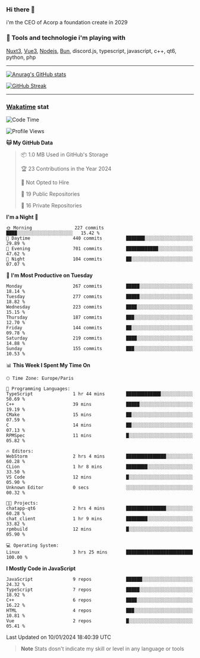 ### Hi there 👋

i'm the CEO of Acorp a foundation create in 2029  

### 🧰 Tools and technologie i'm playing with

[Nuxt3](https://nuxt.com), [Vue3](https://vuejs.org/), [Nodejs](https://nodejs.org), [Bun](https://bun.sh/), discord.js, typescript, javascript, c++, qt6, python, php

---

[![Anurag's GitHub stats](https://github-readme-stats.vercel.app/api?username=ackimixs&show_icons=true&theme=github_dark&count_private=true)](https://www.ackimixs.xyz)

[![GitHub Streak](https://github-readme-streak-stats.herokuapp.com?user=Ackimixs&theme=github-dark-blue&date_format=j%20M%5B%20Y%5D&mode=weekly)](https://git.io/streak-stats)

---
 
 ### [Wakatime](https://wakatime.com/) stat

<!--START_SECTION:waka-->
![Code Time](http://img.shields.io/badge/Code%20Time-904%20hrs%2016%20mins-blue)

![Profile Views](http://img.shields.io/badge/Profile%20Views-0-blue)

**🐱 My GitHub Data** 

> 📦 1.0 MB Used in GitHub's Storage 
 > 
> 🏆 23 Contributions in the Year 2024
 > 
> 🚫 Not Opted to Hire
 > 
> 📜 19 Public Repositories 
 > 
> 🔑 16 Private Repositories 
 > 
**I'm a Night 🦉** 

```text
🌞 Morning                227 commits         ████░░░░░░░░░░░░░░░░░░░░░   15.42 % 
🌆 Daytime                440 commits         ███████░░░░░░░░░░░░░░░░░░   29.89 % 
🌃 Evening                701 commits         ████████████░░░░░░░░░░░░░   47.62 % 
🌙 Night                  104 commits         ██░░░░░░░░░░░░░░░░░░░░░░░   07.07 % 
```
📅 **I'm Most Productive on Tuesday** 

```text
Monday                   267 commits         █████░░░░░░░░░░░░░░░░░░░░   18.14 % 
Tuesday                  277 commits         █████░░░░░░░░░░░░░░░░░░░░   18.82 % 
Wednesday                223 commits         ████░░░░░░░░░░░░░░░░░░░░░   15.15 % 
Thursday                 187 commits         ███░░░░░░░░░░░░░░░░░░░░░░   12.70 % 
Friday                   144 commits         ██░░░░░░░░░░░░░░░░░░░░░░░   09.78 % 
Saturday                 219 commits         ████░░░░░░░░░░░░░░░░░░░░░   14.88 % 
Sunday                   155 commits         ███░░░░░░░░░░░░░░░░░░░░░░   10.53 % 
```


📊 **This Week I Spent My Time On** 

```text
🕑︎ Time Zone: Europe/Paris

💬 Programming Languages: 
TypeScript               1 hr 44 mins        █████████████░░░░░░░░░░░░   50.69 % 
C++                      39 mins             █████░░░░░░░░░░░░░░░░░░░░   19.19 % 
CMake                    15 mins             ██░░░░░░░░░░░░░░░░░░░░░░░   07.59 % 
C                        14 mins             ██░░░░░░░░░░░░░░░░░░░░░░░   07.13 % 
RPMSpec                  11 mins             █░░░░░░░░░░░░░░░░░░░░░░░░   05.82 % 

🔥 Editors: 
WebStorm                 2 hrs 4 mins        ███████████████░░░░░░░░░░   60.28 % 
CLion                    1 hr 8 mins         ████████░░░░░░░░░░░░░░░░░   33.50 % 
VS Code                  12 mins             █░░░░░░░░░░░░░░░░░░░░░░░░   05.90 % 
Unknown Editor           0 secs              ░░░░░░░░░░░░░░░░░░░░░░░░░   00.32 % 

🐱‍💻 Projects: 
chatapp-qt6              2 hrs 4 mins        ███████████████░░░░░░░░░░   60.28 % 
chat_client              1 hr 9 mins         ████████░░░░░░░░░░░░░░░░░   33.82 % 
rpmbuild                 12 mins             █░░░░░░░░░░░░░░░░░░░░░░░░   05.90 % 

💻 Operating System: 
Linux                    3 hrs 25 mins       █████████████████████████   100.00 % 
```

**I Mostly Code in JavaScript** 

```text
JavaScript               9 repos             ██████░░░░░░░░░░░░░░░░░░░   24.32 % 
TypeScript               7 repos             █████░░░░░░░░░░░░░░░░░░░░   18.92 % 
C++                      6 repos             ████░░░░░░░░░░░░░░░░░░░░░   16.22 % 
HTML                     4 repos             ███░░░░░░░░░░░░░░░░░░░░░░   10.81 % 
Vue                      2 repos             █░░░░░░░░░░░░░░░░░░░░░░░░   05.41 % 
```




 Last Updated on 10/01/2024 18:40:39 UTC
<!--END_SECTION:waka-->

> **Note**
> Stats dosn't indicate my skill or level in any language or tools
